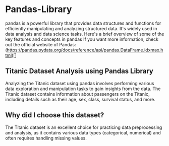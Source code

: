 # Pandas-Library
pandas is a powerful library that provides data structures and functions for efficiently manipulating and analyzing structured data. It's widely used in data analysis and data science tasks. Here's a brief overview of some of the key features and concepts in pandas
 If you want more information, check out the official website of Pandas:(https://pandas.pydata.org/docs/reference/api/pandas.DataFrame.idxmax.html)[]
 
## Titanic Dataset Analysis using Pandas Library
Analyzing the Titanic dataset using pandas involves performing various data exploration and manipulation tasks to gain insights from the data. The Titanic dataset contains information about passengers on the Titanic, including details such as their age, sex, class, survival status, and more.
## Why did I choose this dataset?
The Titanic dataset is an excellent choice for practicing data preprocessing and analysis, as it contains various data types (categorical, numerical) and often requires handling missing values. 
